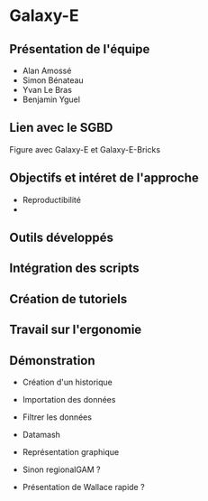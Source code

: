 # Galaxy-E

## Présentation de l'équipe

- Alan Amossé
- Simon Bénateau
- Yvan Le Bras
- Benjamin Yguel

## Lien avec le SGBD

Figure avec Galaxy-E et Galaxy-E-Bricks
<!-- permet de poursuivre sans perdre les gens -->

## Objectifs et intéret de l'approche

- Reproductibilité
- 

## Outils développés

## Intégration des scripts

## Création de tutoriels

## Travail sur l'ergonomie

## Démonstration

- Création d'un historique
- Importation des données
- Filtrer les données
- Datamash
- Représentation graphique

- Sinon regionalGAM ?

- Présentation de Wallace rapide ?

